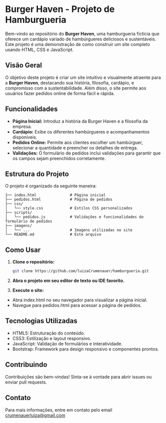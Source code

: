 # Burger Haven - Projeto de Hamburgueria

Bem-vindo ao repositório do **Burger Haven**, uma hamburgueria fictícia que oferece um cardápio variado de hambúrgueres deliciosos e sustentáveis. Este projeto é uma demonstração de como construir um site completo usando HTML, CSS e JavaScript.

## Visão Geral

O objetivo deste projeto é criar um site intuitivo e visualmente atraente para a **Burger Haven**, destacando sua história, filosofia, cardápio, e compromisso com a sustentabilidade. Além disso, o site permite aos usuários fazer pedidos online de forma fácil e rápida.

## Funcionalidades

- **Página Inicial:** Introduz a história da Burger Haven e a filosofia da empresa.
- **Cardápio:** Exibe os diferentes hambúrgueres e acompanhamentos disponíveis.
- **Pedidos Online:** Permite aos clientes escolher um hambúrguer, selecionar a quantidade e preencher os detalhes de entrega.
- **Validações:** O formulário de pedidos inclui validações para garantir que os campos sejam preenchidos corretamente.

## Estrutura do Projeto

O projeto é organizado da seguinte maneira:

```plaintext
├── index.html               # Página inicial
├── pedidos.html             # Página de pedidos
├── css/
│   └── style.css            # Estilos CSS personalizados
├── scripts/
│   └── pedidos.js           # Validações e funcionalidades do formulário de pedidos
├── imagens/
│   └── ...                  # Imagens utilizadas no site
└── README.md                # Este arquivo
```
## Como Usar

1. **Clone o repositório:**
   ```bash
   git clone https://github.com/luizaCrumenauer/hamburgueria.git
   ```
2. **Abra o projeto em seu editor de texto ou IDE favorito.**

3. **Execute o site:**
   
- Abra index.html no seu navegador para visualizar a página inicial.
- Navegue para pedidos.html para acessar a página de pedidos.

## Tecnologias Utilizadas
- HTML5: Estruturação do conteúdo.
- CSS3: Estilização e layout responsivo.
- JavaScript: Validação de formulários e interatividade.
- Bootstrap: Framework para design responsivo e componentes prontos.
  
## Contribuindo
Contribuições são bem-vindas! Sinta-se à vontade para abrir issues ou enviar pull requests.

## Contato
Para mais informações, entre em contato pelo email crumenauerluiza@gmail.com
